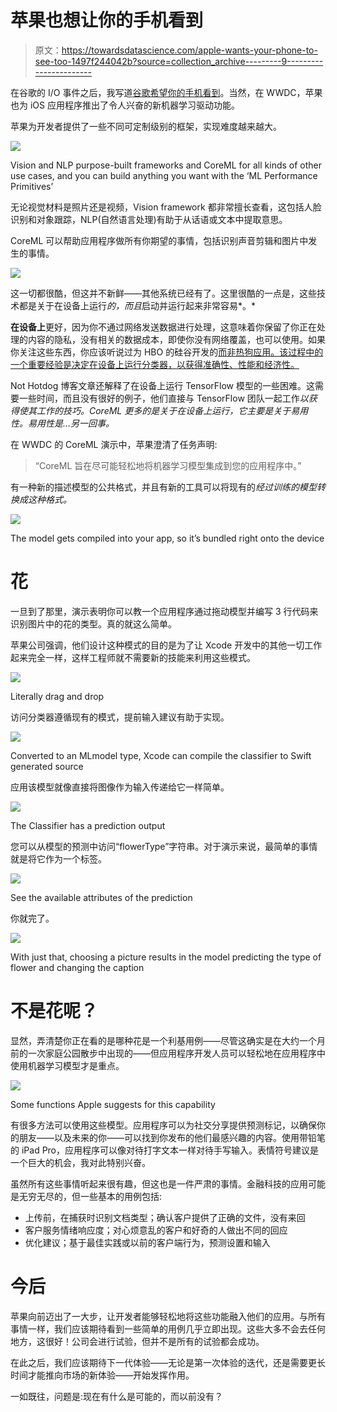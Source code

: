 # 苹果也想让你的手机看到

> 原文：<https://towardsdatascience.com/apple-wants-your-phone-to-see-too-1497f244042b?source=collection_archive---------9----------------------->

在谷歌的 I/O 事件之后，我写道[谷歌希望你的手机看到](https://medium.com/@andreistephens/google-wants-your-phone-to-see-bc62b5dfc32c)。当然，在 WWDC，苹果也为 iOS 应用程序推出了令人兴奋的新机器学习驱动功能。

苹果为开发者提供了一些不同可定制级别的框架，实现难度越来越大。

![](img/f305137c715c0eb2a2b61be6a3a610bd.png)

Vision and NLP purpose-built frameworks and CoreML for all kinds of other use cases, and you can build anything you want with the ‘ML Performance Primitives’

无论视觉材料是照片还是视频，Vision framework 都非常擅长查看，这包括人脸识别和对象跟踪，NLP(自然语言处理)有助于从话语或文本中提取意思。

CoreML 可以帮助应用程序做所有你期望的事情，包括识别声音剪辑和图片中发生的事情。

![](img/7023f9103cd31e397564a356621b215b.png)

这一切都很酷，但这并不新鲜——其他系统已经有了。这里很酷的一点是，这些技术都是关于在设备上运行*的，而且*启动并运行起来非常容易*。*

**在设备上**更好，因为你不通过网络发送数据进行处理，这意味着你保留了你正在处理的内容的隐私，没有相关的数据成本，即使你没有网络覆盖，也可以使用。如果你关注这些东西，你应该听说过为 HBO 的硅谷开发的[而非热狗应用。该过程中的一个重要经验是决定在设备上运行分类器，以获得准确性、性能和经济性。](https://hackernoon.com/how-hbos-silicon-valley-built-not-hotdog-with-mobile-tensorflow-keras-react-native-ef03260747f3)

Not Hotdog 博客文章还解释了在设备上运行 TensorFlow 模型的一些困难。这需要一些时间，而且没有很好的例子，他们直接与 TensorFlow 团队一起工作*以获得使其工作的技巧。CoreML 更多的是关于在设备上运行，它主要是关于易用性。易用性是…另一回事。*

在 WWDC 的 CoreML 演示中，苹果澄清了任务声明:

> “CoreML 旨在尽可能轻松地将机器学习模型集成到您的应用程序中。”

有一种新的描述模型的公共格式，并且有新的工具可以将现有的*经过训练的模型转换成这种格式。*

![](img/89b3213c24b33e4947b41c33cd92d494.png)

The model gets compiled into your app, so it’s bundled right onto the device

# 花

一旦到了那里，演示表明你可以教一个应用程序通过拖动模型并编写 3 行代码来识别图片中的花的类型。真的就这么简单。

苹果公司强调，他们设计这种模式的目的是为了让 Xcode 开发中的其他一切工作起来完全一样，这样工程师就不需要新的技能来利用这些模式。

![](img/829cede0679933ae67f3bb7d9c360c25.png)

Literally drag and drop

访问分类器遵循现有的模式，提前输入建议有助于实现。

![](img/c183d25966e88b535261907078ff31c1.png)

Converted to an MLmodel type, Xcode can compile the classifier to Swift generated source

应用该模型就像直接将图像作为输入传递给它一样简单。

![](img/f6527d050bf7e599d70c891835bc1889.png)

The Classifier has a prediction output

您可以从模型的预测中访问“flowerType”字符串。对于演示来说，最简单的事情就是将它作为一个标签。

![](img/472961e6bd0bf894a36782eed21072e3.png)

See the available attributes of the prediction

你就完了。

![](img/e95d63143fee00109f6d107783d806cb.png)

With just that, choosing a picture results in the model predicting the type of flower and changing the caption

# 不是花呢？

显然，弄清楚你正在看的是哪种花是一个利基用例——尽管这确实是在大约一个月前的一次家庭公园散步中出现的——但应用程序开发人员可以轻松地在应用程序中使用机器学习模型才是重点。

![](img/66ceeafd226a9b37c3fdd61566d58cdf.png)

Some functions Apple suggests for this capability

有很多方法可以使用这些模型。应用程序可以为社交分享提供预测标记，以确保你的朋友——以及未来的你——可以找到你发布的他们最感兴趣的内容。使用带铅笔的 iPad Pro，应用程序可以像对待打字文本一样对待手写输入。表情符号建议是一个巨大的机会，我对此特别兴奋。

虽然所有这些事情听起来很有趣，但这也是一件严肃的事情。金融科技的应用可能是无穷无尽的，但一些基本的用例包括:

*   上传前，在捕获时识别文档类型；确认客户提供了正确的文件，没有来回
*   客户服务情绪响应度；对心烦意乱的客户和好奇的人做出不同的回应
*   优化建议；基于最佳实践或以前的客户端行为，预测设置和输入

# 今后

苹果向前迈出了一大步，让开发者能够轻松地将这些功能融入他们的应用。与所有事情一样，我们应该期待看到一些简单的用例几乎立即出现。这些大多不会去任何地方，这很好！公司会进行试验，但并不是所有的试验都会成功。

在此之后，我们应该期待下一代体验——无论是第一次体验的迭代，还是需要更长时间才能推向市场的新体验——开始发挥作用。

一如既往，问题是:现在有什么是可能的，而以前没有？